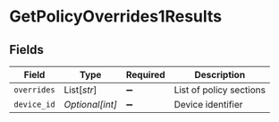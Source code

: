 # GetPolicyOverrides1Results


## Fields

| Field                   | Type                    | Required                | Description             |
| ----------------------- | ----------------------- | ----------------------- | ----------------------- |
| `overrides`             | List[*str*]             | :heavy_minus_sign:      | List of policy sections |
| `device_id`             | *Optional[int]*         | :heavy_minus_sign:      | Device identifier       |